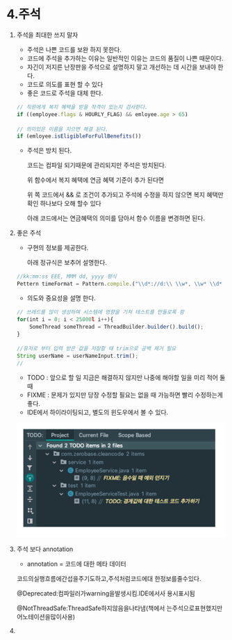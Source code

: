 # 4.주석

1. 주석을 최대한 쓰지 말자 
    - 주석은 나쁜 코드를 보완 하지 못한다.
    - 코드에 주석을 추가하는 이유는 일반적인 이유는 코드의 품질이 나쁜 때문이다.
    - 자긴이 저지른 난장판을 주석으로 설명하지 말고 개선하는 데 시간을 보내야 한다.
    - 코드로 의도를 표현 할 수 있다
    - 좋은 코드로 주석을 대체 한다.
    
      
    
    ```jsx
    // 직원에게 복지 혜택을 받을 작격이 있는지 검사한다. 
    if ((employee.flags & HOURLY_FLAG) && emloyee.age > 65)
    
    // 의미있은 이름을 지으면 해결 된다. 
    if (emloyee.isEligibleForFullBenefits())
    ```
    
    - 주석은 방치 된다.
        
         코드는 컴파일 되기때문에 관리되지만 주석은 방치된다. 
        
        위 함수에서 복지 혜택에 연금 혜택 기준이 추가 된다면 
        
        위 쪽 코드에서  && 로 조건이 추가되고 주석에 수정을 하지 않으면 복지 혜택만 확인 하나보다 오해 할수 있다 
        
        아래 코드에서는 연금혜택의 의미를 담아서 함수 이름을 변경하면 된다. 
        
    

1. 좋은 주석 
    - 구현의 정보를 제공한다.
        
        아래 정규식은 보추어 설명한다. 
        
    
    ```jsx
    //kk:mm:ss EEE, MMM dd, yyyy 형식 
    Pettern timeFormat = Pattern.compile.("\\d*://d:\\ \\w*, \\w* \\d* \\d*")
    ```
    
    - 의도와 중요성을 설명 한다.
    
    ```jsx
    // 쓰레드를 많이 생성하여 시스템에 영향을 기쳐 테스트를 만들로록 함 
    for(int i = 0; i < 25000l i++){
    	SomeThread someThread = ThreadBuilder.builder().build();
    }
    
    //유저로 부터 입력 받은 값을 저장할 때 trim으로 공백 제거 필요 
    String userName = userNameInput.trim();
    // 
    ```
    
    - TODO : 앞으로 할 일 지금은 해결하지 않지만 나중에 해야할 일을 미리 적어 둘 때
    - FIXME : 문제가 있지만 당장 수정할 필요는 없을 때 가능하면 빨리 수정하는게 좋다.
    - IDE에서 하이라이팅되고, 별도의 윈도우에서 볼 수 있다.
    
    ![Untitled](image/4/Untitled.png)
    
2. 주석 보다 annotation
    - annotation = 코드에 대한 메타 데이터
    
    코드의실행흐름에간섭을주기도하고,주석처럼코드에대
    한정보를줄수있다.
    
    @Deprecated:컴파일러가warning을발생시킴.IDE에서사
    용시표시됨
    
    @NotThreadSafe:ThreadSafe하지않음을나타냄(책에서
    는주석으로표현했지만어노테이션을많이사용)
    
3.